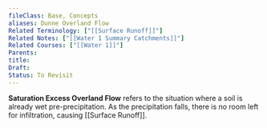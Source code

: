 ```yaml
---
fileClass: Base, Concepts
aliases: Dunne Overland Flow
Related Terminology: ["[[Surface Runoff]]"]
Related Notes: ["[[Water 1 Summary Catchments]]"]
Related Courses: ["[[Water 1]]"]
Parents: 
title: 
Draft: 
Status: To Revisit
---
```

**Saturation Excess Overland Flow** refers to the situation where a soil is already wet pre-precipitation. As the precipitation falls, there is no room left for infiltration, causing [[Surface Runoff]]. 